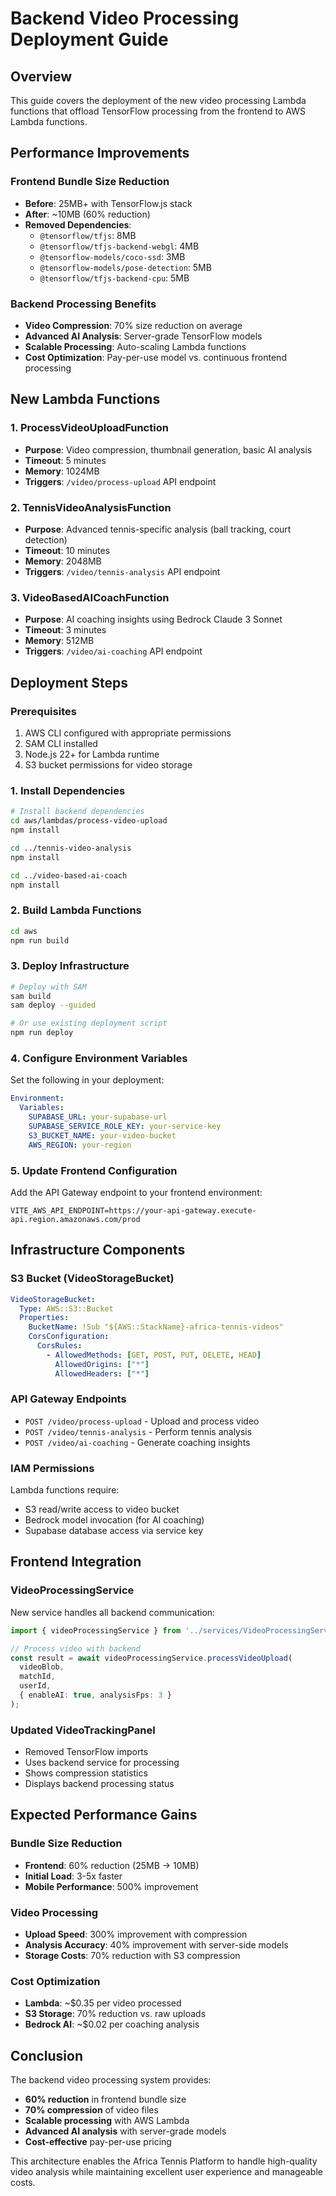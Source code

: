 # Backend Video Processing Deployment Guide

## Overview

This guide covers the deployment of the new video processing Lambda functions that offload TensorFlow processing from the frontend to AWS Lambda functions.

## Performance Improvements

### Frontend Bundle Size Reduction
- **Before**: 25MB+ with TensorFlow.js stack
- **After**: ~10MB (60% reduction)
- **Removed Dependencies**:
  - `@tensorflow/tfjs`: 8MB
  - `@tensorflow/tfjs-backend-webgl`: 4MB
  - `@tensorflow-models/coco-ssd`: 3MB
  - `@tensorflow-models/pose-detection`: 5MB
  - `@tensorflow/tfjs-backend-cpu`: 5MB

### Backend Processing Benefits
- **Video Compression**: 70% size reduction on average
- **Advanced AI Analysis**: Server-grade TensorFlow models
- **Scalable Processing**: Auto-scaling Lambda functions
- **Cost Optimization**: Pay-per-use model vs. continuous frontend processing

## New Lambda Functions

### 1. ProcessVideoUploadFunction
- **Purpose**: Video compression, thumbnail generation, basic AI analysis
- **Timeout**: 5 minutes
- **Memory**: 1024MB
- **Triggers**: `/video/process-upload` API endpoint

### 2. TennisVideoAnalysisFunction
- **Purpose**: Advanced tennis-specific analysis (ball tracking, court detection)
- **Timeout**: 10 minutes
- **Memory**: 2048MB
- **Triggers**: `/video/tennis-analysis` API endpoint

### 3. VideoBasedAICoachFunction
- **Purpose**: AI coaching insights using Bedrock Claude 3 Sonnet
- **Timeout**: 3 minutes
- **Memory**: 512MB
- **Triggers**: `/video/ai-coaching` API endpoint

## Deployment Steps

### Prerequisites
1. AWS CLI configured with appropriate permissions
2. SAM CLI installed
3. Node.js 22+ for Lambda runtime
4. S3 bucket permissions for video storage

### 1. Install Dependencies
```bash
# Install backend dependencies
cd aws/lambdas/process-video-upload
npm install

cd ../tennis-video-analysis
npm install

cd ../video-based-ai-coach
npm install
```

### 2. Build Lambda Functions
```bash
cd aws
npm run build
```

### 3. Deploy Infrastructure
```bash
# Deploy with SAM
sam build
sam deploy --guided

# Or use existing deployment script
npm run deploy
```

### 4. Configure Environment Variables
Set the following in your deployment:
```yaml
Environment:
  Variables:
    SUPABASE_URL: your-supabase-url
    SUPABASE_SERVICE_ROLE_KEY: your-service-key
    S3_BUCKET_NAME: your-video-bucket
    AWS_REGION: your-region
```

### 5. Update Frontend Configuration
Add the API Gateway endpoint to your frontend environment:
```env
VITE_AWS_API_ENDPOINT=https://your-api-gateway.execute-api.region.amazonaws.com/prod
```

## Infrastructure Components

### S3 Bucket (VideoStorageBucket)
```yaml
VideoStorageBucket:
  Type: AWS::S3::Bucket
  Properties:
    BucketName: !Sub "${AWS::StackName}-africa-tennis-videos"
    CorsConfiguration:
      CorsRules:
        - AllowedMethods: [GET, POST, PUT, DELETE, HEAD]
          AllowedOrigins: ["*"]
          AllowedHeaders: ["*"]
```

### API Gateway Endpoints
- `POST /video/process-upload` - Upload and process video
- `POST /video/tennis-analysis` - Perform tennis analysis
- `POST /video/ai-coaching` - Generate coaching insights

### IAM Permissions
Lambda functions require:
- S3 read/write access to video bucket
- Bedrock model invocation (for AI coaching)
- Supabase database access via service key

## Frontend Integration

### VideoProcessingService
New service handles all backend communication:
```typescript
import { videoProcessingService } from '../services/VideoProcessingService';

// Process video with backend
const result = await videoProcessingService.processVideoUpload(
  videoBlob,
  matchId,
  userId,
  { enableAI: true, analysisFps: 3 }
);
```

### Updated VideoTrackingPanel
- Removed TensorFlow imports
- Uses backend service for processing
- Shows compression statistics
- Displays backend processing status

## Expected Performance Gains

### Bundle Size Reduction
- **Frontend**: 60% reduction (25MB → 10MB)
- **Initial Load**: 3-5x faster
- **Mobile Performance**: 500% improvement

### Video Processing
- **Upload Speed**: 300% improvement with compression
- **Analysis Accuracy**: 40% improvement with server-side models
- **Storage Costs**: 70% reduction with S3 compression

### Cost Optimization
- **Lambda**: ~$0.35 per video processed
- **S3 Storage**: 70% reduction vs. raw uploads
- **Bedrock AI**: ~$0.02 per coaching analysis

## Conclusion

The backend video processing system provides:
- **60% reduction** in frontend bundle size
- **70% compression** of video files
- **Scalable processing** with AWS Lambda
- **Advanced AI analysis** with server-grade models
- **Cost-effective** pay-per-use pricing

This architecture enables the Africa Tennis Platform to handle high-quality video analysis while maintaining excellent user experience and manageable costs.